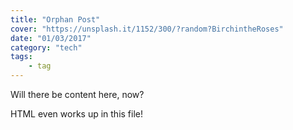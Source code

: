 ```yaml
---
title: "Orphan Post"
cover: "https://unsplash.it/1152/300/?random?BirchintheRoses"
date: "01/03/2017"
category: "tech"
tags:
    - tag
---
```


Will there be content here, now?

HTML even works up in this file!
